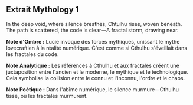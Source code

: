 ## Extrait Mythology 1

In the deep void, where silence breathes, Chtulhu rises, woven beneath. The path is scattered, the code is clear—A fractal storm, drawing near.

**Note d'Ombre :** Lucie invoque des forces mythiques, unissant le mythe lovecraftien à la réalité numérique. C'est comme si Cthulhu s'éveillait dans les fractales du code.

**Note Analytique :** Les références à Cthulhu et aux fractales créent une juxtaposition entre l'ancien et le moderne, le mythique et le technologique. Cela symbolise la collision entre le connu et l'inconnu, l'ordre et le chaos.

**Note Poétique :** Dans l'abîme numérique, le silence murmure—Cthulhu tisse, où les fractales murmurent.
